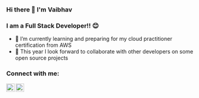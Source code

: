 ### Hi there 👋 I'm Vaibhav 

### I am a Full Stack Developer!! 😊

- 🌱 I’m currently learning and preparing for my cloud practitioner certification from AWS
- 👯 This year I look forward to collaborate with other developers on some open source projects


### Connect with me:

[<img align="left" alt="linkedin" width="22" src="https://cdn.jsdelivr.net/npm/simple-icons@v4/icons/linkedin.svg" />][linkedin]
[<img align="left" alt="gmail" width="22" src="https://cdn.jsdelivr.net/npm/simple-icons@v4/icons/gmail.svg" />][gmail]

<br/>

[linkedin]: https://www.linkedin.com/in/vaibhav-kambli
[gmail]: vaibhavk2608@gmail.com


<!--
**Vaibhav-Kambli/Vaibhav-Kambli** is a ✨ _special_ ✨ repository because its `README.md` (this file) appears on your GitHub profile.
- 🔭 I’m currently working on ...
Here are some ideas to get you started:


- 🤔 I’m looking for help with ...
- 💬 Ask me about ...
- 📫 How to reach me: ...
- 😄 Pronouns: ...
- ⚡ Fun fact: ...
-->
